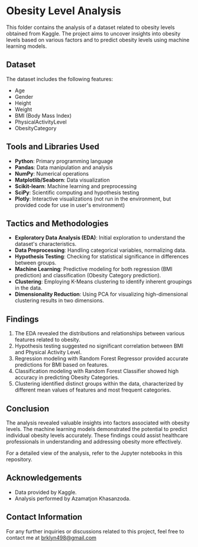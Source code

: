 # Obesity Level Analysis

This folder contains the analysis of a dataset related to obesity levels obtained from Kaggle. The project aims to uncover insights into obesity levels based on various factors and to predict obesity levels using machine learning models.

## Dataset

The dataset includes the following features:
- Age
- Gender
- Height
- Weight
- BMI (Body Mass Index)
- PhysicalActivityLevel
- ObesityCategory

## Tools and Libraries Used

- **Python**: Primary programming language
- **Pandas**: Data manipulation and analysis
- **NumPy**: Numerical operations
- **Matplotlib/Seaborn**: Data visualization
- **Scikit-learn**: Machine learning and preprocessing
- **SciPy**: Scientific computing and hypothesis testing
- **Plotly**: Interactive visualizations (not run in the environment, but provided code for use in user's environment)

## Tactics and Methodologies

- **Exploratory Data Analysis (EDA)**: Initial exploration to understand the dataset's characteristics.
- **Data Preprocessing**: Handling categorical variables, normalizing data.
- **Hypothesis Testing**: Checking for statistical significance in differences between groups.
- **Machine Learning**: Predictive modeling for both regression (BMI prediction) and classification (Obesity Category prediction).
- **Clustering**: Employing K-Means clustering to identify inherent groupings in the data.
- **Dimensionality Reduction**: Using PCA for visualizing high-dimensional clustering results in two dimensions.

## Findings

1. The EDA revealed the distributions and relationships between various features related to obesity.
2. Hypothesis testing suggested no significant correlation between BMI and Physical Activity Level.
3. Regression modeling with Random Forest Regressor provided accurate predictions for BMI based on features.
4. Classification modeling with Random Forest Classifier showed high accuracy in predicting Obesity Categories.
5. Clustering identified distinct groups within the data, characterized by different mean values of features and most frequent categories.

## Conclusion

The analysis revealed valuable insights into factors associated with obesity levels. The machine learning models demonstrated the potential to predict individual obesity levels accurately. These findings could assist healthcare professionals in understanding and addressing obesity more effectively.

For a detailed view of the analysis, refer to the Jupyter notebooks in this repository.

## Acknowledgements

- Data provided by Kaggle.
- Analysis performed by Azamatjon Khasanzoda.

## Contact Information

For any further inquiries or discussions related to this project, feel free to contact me at brklyn498@gmail.com

